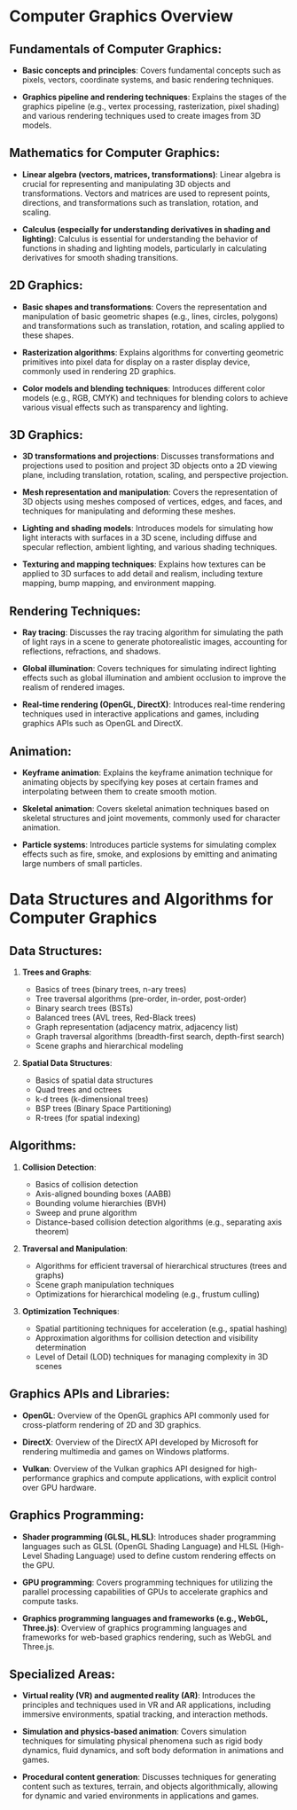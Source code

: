 # Computer Graphics Overview

## Fundamentals of Computer Graphics:

- **Basic concepts and principles**: Covers fundamental concepts such as pixels, vectors, coordinate systems, and basic rendering techniques.

- **Graphics pipeline and rendering techniques**: Explains the stages of the graphics pipeline (e.g., vertex processing, rasterization, pixel shading) and various rendering techniques used to create images from 3D models.

## Mathematics for Computer Graphics:

- **Linear algebra (vectors, matrices, transformations)**: Linear algebra is crucial for representing and manipulating 3D objects and transformations. Vectors and matrices are used to represent points, directions, and transformations such as translation, rotation, and scaling.

- **Calculus (especially for understanding derivatives in shading and lighting)**: Calculus is essential for understanding the behavior of functions in shading and lighting models, particularly in calculating derivatives for smooth shading transitions.

## 2D Graphics:

- **Basic shapes and transformations**: Covers the representation and manipulation of basic geometric shapes (e.g., lines, circles, polygons) and transformations such as translation, rotation, and scaling applied to these shapes.

- **Rasterization algorithms**: Explains algorithms for converting geometric primitives into pixel data for display on a raster display device, commonly used in rendering 2D graphics.

- **Color models and blending techniques**: Introduces different color models (e.g., RGB, CMYK) and techniques for blending colors to achieve various visual effects such as transparency and lighting.

## 3D Graphics:

- **3D transformations and projections**: Discusses transformations and projections used to position and project 3D objects onto a 2D viewing plane, including translation, rotation, scaling, and perspective projection.

- **Mesh representation and manipulation**: Covers the representation of 3D objects using meshes composed of vertices, edges, and faces, and techniques for manipulating and deforming these meshes.

- **Lighting and shading models**: Introduces models for simulating how light interacts with surfaces in a 3D scene, including diffuse and specular reflection, ambient lighting, and various shading techniques.

- **Texturing and mapping techniques**: Explains how textures can be applied to 3D surfaces to add detail and realism, including texture mapping, bump mapping, and environment mapping.

## Rendering Techniques:

- **Ray tracing**: Discusses the ray tracing algorithm for simulating the path of light rays in a scene to generate photorealistic images, accounting for reflections, refractions, and shadows.

- **Global illumination**: Covers techniques for simulating indirect lighting effects such as global illumination and ambient occlusion to improve the realism of rendered images.

- **Real-time rendering (OpenGL, DirectX)**: Introduces real-time rendering techniques used in interactive applications and games, including graphics APIs such as OpenGL and DirectX.

## Animation:

- **Keyframe animation**: Explains the keyframe animation technique for animating objects by specifying key poses at certain frames and interpolating between them to create smooth motion.

- **Skeletal animation**: Covers skeletal animation techniques based on skeletal structures and joint movements, commonly used for character animation.

- **Particle systems**: Introduces particle systems for simulating complex effects such as fire, smoke, and explosions by emitting and animating large numbers of small particles.

# Data Structures and Algorithms for Computer Graphics

## Data Structures:

1. **Trees and Graphs**:
   - Basics of trees (binary trees, n-ary trees)
   - Tree traversal algorithms (pre-order, in-order, post-order)
   - Binary search trees (BSTs)
   - Balanced trees (AVL trees, Red-Black trees)
   - Graph representation (adjacency matrix, adjacency list)
   - Graph traversal algorithms (breadth-first search, depth-first search)
   - Scene graphs and hierarchical modeling

2. **Spatial Data Structures**:
   - Basics of spatial data structures
   - Quad trees and octrees
   - k-d trees (k-dimensional trees)
   - BSP trees (Binary Space Partitioning)
   - R-trees (for spatial indexing)

## Algorithms:

1. **Collision Detection**:
   - Basics of collision detection
   - Axis-aligned bounding boxes (AABB)
   - Bounding volume hierarchies (BVH)
   - Sweep and prune algorithm
   - Distance-based collision detection algorithms (e.g., separating axis theorem)

2. **Traversal and Manipulation**:
   - Algorithms for efficient traversal of hierarchical structures (trees and graphs)
   - Scene graph manipulation techniques
   - Optimizations for hierarchical modeling (e.g., frustum culling)

3. **Optimization Techniques**:
   - Spatial partitioning techniques for acceleration (e.g., spatial hashing)
   - Approximation algorithms for collision detection and visibility determination
   - Level of Detail (LOD) techniques for managing complexity in 3D scenes

## Graphics APIs and Libraries:

- **OpenGL**: Overview of the OpenGL graphics API commonly used for cross-platform rendering of 2D and 3D graphics.

- **DirectX**: Overview of the DirectX API developed by Microsoft for rendering multimedia and games on Windows platforms.

- **Vulkan**: Overview of the Vulkan graphics API designed for high-performance graphics and compute applications, with explicit control over GPU hardware.

## Graphics Programming:

- **Shader programming (GLSL, HLSL)**: Introduces shader programming languages such as GLSL (OpenGL Shading Language) and HLSL (High-Level Shading Language) used to define custom rendering effects on the GPU.

- **GPU programming**: Covers programming techniques for utilizing the parallel processing capabilities of GPUs to accelerate graphics and compute tasks.

- **Graphics programming languages and frameworks (e.g., WebGL, Three.js)**: Overview of graphics programming languages and frameworks for web-based graphics rendering, such as WebGL and Three.js.

## Specialized Areas:

- **Virtual reality (VR) and augmented reality (AR)**: Introduces the principles and techniques used in VR and AR applications, including immersive environments, spatial tracking, and interaction methods.

- **Simulation and physics-based animation**: Covers simulation techniques for simulating physical phenomena such as rigid body dynamics, fluid dynamics, and soft body deformation in animations and games.

- **Procedural content generation**: Discusses techniques for generating content such as textures, terrain, and objects algorithmically, allowing for dynamic and varied environments in applications and games.
